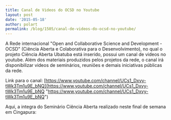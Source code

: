 ```yaml
---
title: Canal de Videos do OCSD no Youtube
layout: post
date: '2015-05-18'
author: polart
permalink: /blog/1505/canal-de-videos-do-ocsd-no-youtube/
---
```


A Rede internacional "Open and Collaborative Science and Development - OCSD" (Ciência Aberta e Colaborativa para o Desenvolvimento), no qual o projeto Ciência Aberta Ubatuba está inserido, possui um canal de videos no youtube. Além dos materiais produzidos pelos projetos da rede, o canal irá disponibilizar videos de seminários, reuniões e demais iniciativas públicas da rede.

Link para o canal: [https://www.youtube.com/channel/UCs1_Dxvy-tWk3Tm1u9E_bNQ](https://www.youtube.com/channel/UCs1_Dxvy-tWk3Tm1u9E_bNQ "https://www.youtube.com/channel/UCs1_Dxvy-tWk3Tm1u9E_bNQ")

Aqui, a integra do Seminário Ciência Aberta realizado neste final de semana em Cingapura: